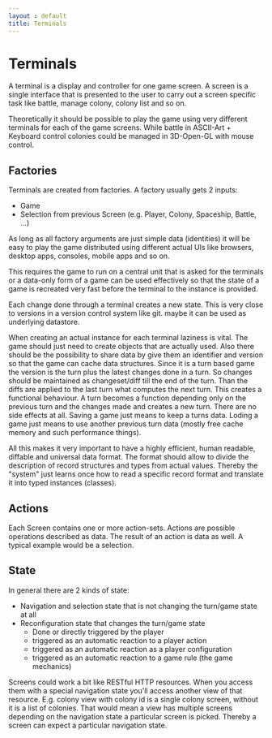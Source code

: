 ```yaml
---
layout : default
title: Terminals
---
```

# Terminals

A terminal is a display and controller for one game screen.
A screen is a single interface that is presented to the user to carry out a screen specific task like battle, manage colony, colony list and so on.

Theoretically it should be possible to play the game using very different terminals for each of the game screens.
While battle in ASCII-Art + Keyboard control colonies could be managed in 3D-Open-GL with mouse control.

## Factories
Terminals are created from factories. A factory usually gets 2 inputs:

- Game
- Selection from previous Screen (e.g. Player, Colony, Spaceship, Battle, ...)

As long as all factory arguments are just simple data (identities) it will be
easy to play the game distributed using different actual UIs like browsers, desktop apps, consoles, mobile apps and so on.

This requires the game to run on a central unit that is asked for the terminals
or a data-only form of a game can be used effectively so that the state of a game
is recreated very fast before the terminal to the instance is provided.

Each change done through a terminal creates a new state. This is very close to
versions in a version control system like git. maybe it can be used as underlying
datastore.

When creating an actual instance for each terminal laziness is vital.
The game should just need to create objects that are actually used.
Also there should be the possibility to share data by give them an identifier
and version so that the game can cache data structures. Since it is a turn based
game the version is the turn plus the latest changes done in a turn. So changes
should be maintained as changeset/diff till the end of the turn. Than the diffs
are applied to the last turn what computes the next turn. This creates a functional
behaviour. A turn becomes a function depending only on the previous turn and the changes made and creates a new turn.
There are no side effects at all. Saving a game just means to keep a turns data.
Loding a game just means to use another previous turn data (mostly free cache memory and such performance things).

All this makes it very important to have a highly efficient, human readable, diffable and universal data format.
The format should allow to divide the description of record structures and types from actual values.
Thereby the "system" just learns once how to read a specific record format and translate it into typed instances (classes).

## Actions
Each Screen contains one or more action-sets. Actions are possible operations described as data. The result of an action is data as well. A typical example would be a selection.

## State
In general there are 2 kinds of state: 

- Navigation and selection state that is not changing the turn/game state at all
- Reconfiguration state that changes the turn/game state
	- Done or directly triggered by the player
	- triggered as an automatic reaction to a player action
	- triggered as an automatic reaction as a player configuration
	- triggered as an automatic reaction to a game rule (the game mechanics)
	
Screens could work a bit like RESTful HTTP resources. When you access them with a special navigation state you'll access another view of that resource.
E.g. colony view with colony id is a single colony screen, without it is a list of colonies. 
That would mean a view has multiple screens depending on the navigation state a particular screen is picked. Thereby a screen can expect a particular navigation state.